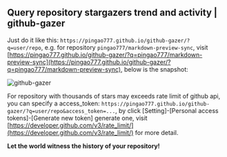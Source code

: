 ## Query repository stargazers trend and activity | github-gazer

Just do it like this: `https://pingao777.github.io/github-gazer/?q=user/repo`, e.g. for repository `pingao777/markdown-preview-sync`, visit [https://pingao777.github.io/github-gazer/?q=pingao777/markdown-preview-sync](https://pingao777.github.io/github-gazer/?q=pingao777/markdown-preview-sync), below is the snapshot:

![github-gazer](http://wocanmei-hexo.nos-eastchina1.126.net/github-gazer/github-gazer-2-copy.png)

For repository with thousands of stars may exceeds rate limit of github api, you can specify a access_token: `https://pingao777.github.io/github-gazer/?q=user/repo&access_token=...`, by click [Setting]-[Personal access tokens]-[Generate new token] generate one, visit [https://developer.github.com/v3/rate_limit/](https://developer.github.com/v3/rate_limit/) for more detail.

**Let the world witness the history of your repository!**
